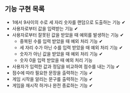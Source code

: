 ## 기능 구현 목록

- 1에서 9사이의 수로 세 자리 숫자를 랜덤으로 도출하는 기능 ✔
- 사용자로부터 값을 입력받는 기능 ✔
- 사용자로부터 잘못된 값을 받았을 때 예외를 발생하는 기능 ✔
  - 중복된 수를 입력 받았을 때 예외 처리 기능 ✔
  - 세 자리 수가 아닌 수를 입력 받았을 때 예외 처리 기능 ✔
  - 숫자가 아닌 값을 받았을 때 예외 처리 기능 ✔
  - 숫자 0을 입력 받았을 때 예외 처리 기능
- 사용자가 입력한 값과 정답을 비교하여 점수를 내는 기능 ✔
- 점수에 따라 필요한 문장을 출력하는 기능 ✔
- 게임 시작을 알리는 문구를 출력하는 기능 ✔
- 게임을 재시작 하거나 완전 종료하는 기능 ✔
